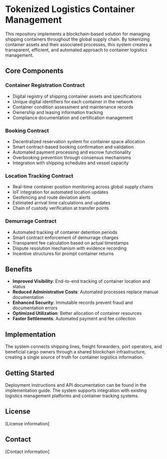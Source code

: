# Tokenized Logistics Container Management

This repository implements a blockchain-based solution for managing shipping containers throughout the global supply chain. By tokenizing container assets and their associated processes, this system creates a transparent, efficient, and automated approach to container logistics management.

## Core Components

### Container Registration Contract
- Digital registry of shipping container assets and specifications
- Unique digital identifiers for each container in the network
- Container condition assessment and maintenance records
- Ownership and leasing information tracking
- Compliance documentation and certification management

### Booking Contract
- Decentralized reservation system for container space allocation
- Smart contract-based booking confirmation and validation
- Automated payment processing and escrow functionality
- Overbooking prevention through consensus mechanisms
- Integration with shipping schedules and vessel capacity

### Location Tracking Contract
- Real-time container position monitoring across global supply chains
- IoT integration for automated location updates
- Geofencing and route deviation alerts
- Estimated arrival time calculations and updates
- Chain of custody verification at transfer points

### Demurrage Contract
- Automated tracking of container detention periods
- Smart contract enforcement of demurrage charges
- Transparent fee calculation based on actual timestamps
- Dispute resolution mechanism with evidence recording
- Incentive structures for prompt container returns

## Benefits

- **Improved Visibility**: End-to-end tracking of container location and status
- **Reduced Administrative Costs**: Automated processes replace manual documentation
- **Enhanced Security**: Immutable records prevent fraud and documentation errors
- **Optimized Utilization**: Better allocation of container resources
- **Faster Settlements**: Automated payment and fee collection

## Implementation

The system connects shipping lines, freight forwarders, port operators, and beneficial cargo owners through a shared blockchain infrastructure, creating a single source of truth for container logistics information.

## Getting Started

Deployment instructions and API documentation can be found in the implementation guide. The system supports integration with existing logistics management platforms and container tracking systems.

## License

[License information]

## Contact

[Contact information]
